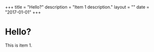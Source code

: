 +++
title = "Hello?"
description = "Item 1 description."
layout = ""
date = "2017-01-01"
+++

# Hello?

This is item 1.